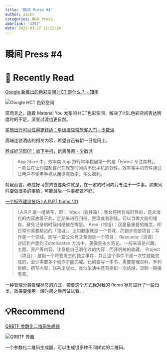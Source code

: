 ```yaml
---
title: '瞬间 Press #4'
author: aiokr
categories: 瞬间 Press
abbrlink: '4257'
date: 2022-03-27 11:12:24
---
```


# 瞬间 Press #4

# 📖 Recently Read

[Google 新推出的色彩空间 HCT 是什么？ - 知乎](https://www.zhihu.com/question/519665064/answer/2371252393)

![Google HCT 色彩空间](https://res.craft.do/user/full/6367a3db-ff61-7d7f-f527-c574e14d0a2a/doc/53F069FE-6D0B-4D57-AFA8-7559BD4FC9E5/ECBCDC0A-DBBD-4B73-A771-AF16D7031CF0_2/Cr5UPasLT4EMRyBYxiS5Chcbz6nbJ3MlxyoF06X91aYz/Image)

简而言之，随着 Material You 发布的 HCT色彩空间，解决了HSL色彩空间表达明度时的不足，渐变过渡也更自然。

[差旅出行可以住得更舒适：星级酒店常旅客入门 - 少数派](https://sspai.com/post/72199)

高端连锁酒店的相关内容，希望自己有朝一日能用上。

[养成好习惯01：放下手机，远离屏幕 - 少数派](https://sspai.com/post/71545)

> App Store 中，效率类 App 排行常年稳居第一的是「Forest 专注森林」，一款旨在让你控制自己在规定时间内不玩手机的软件。效率类手机软件通过让用户不使用手机从而提高效率，多么讽刺。

对我而言，养成好习惯的首要条件就是，在一定的时间内只专注于一件事。如果同时要做很多的事情，可能最后一件事都做不好。

[一个标签建议技巧 I.A.R.P | flomo 101](https://help.flomoapp.com/thinking/no-classification/iarp.html)

> I.A.R.P 是一组缩写，即：
> Inbox（收件箱）：我会将所有临时性的，还未消化的内容放置于此，定期来进行归档、整理或者删除。可以当做大脑的缓存，避免记录的时候纠结放在哪里。
> Area（领域）：这是最重要的概念，即日常你需要精进的「领域」，比如健康就是一个领域，而跑步则是项目；写作是一个领域，而写一篇公众号文章则是一个项目；
> Resource（资源）：对应到卢曼的 Zettelkasten 方法中，更像是永久笔记。一般来说是兴趣、主题、资产等内容。注意是自己消化过的内容，而非机械的收藏。
> Project（项目）：是指一个将要发生的独立事件，并且这个事件不是一次性就能完成的，至少需要多个动作才能完成。比如要写一本书，需要整理资料，罗列提纲，撰写内容，联系出版社。类似生活中还有组织一次旅游，录制一期播客等。

一种管理分类管理标签的方式，按着这个方式我对我的 flomo 标签进行了一些归类，效果要使用一段时间之后再试试看。

# 💡Recommend

[QRBTF 参数化二维码生成器](https://qrbtf.com/)

![QRBTF 界面](https://res.craft.do/user/full/6367a3db-ff61-7d7f-f527-c574e14d0a2a/doc/53F069FE-6D0B-4D57-AFA8-7559BD4FC9E5/08121AF6-33A8-42AD-898C-44E18A7B2A23_2/FPMpBaZdsoJ23txqupMjg0baHzLuefJD7ON07apYDqMz/Image.png)

一个参数化二维码生成器，可以生成很多种不同样式的二维码。

